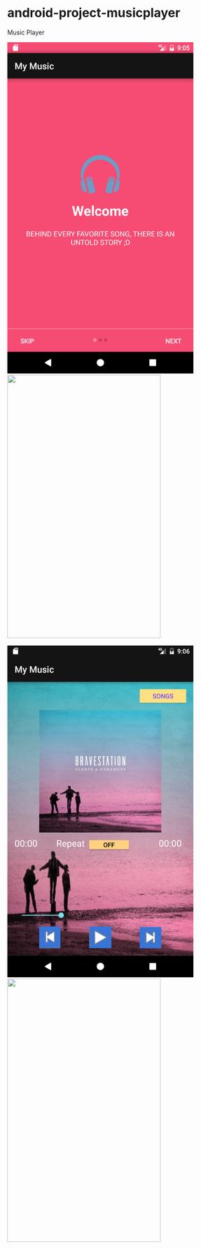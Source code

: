 # android-project-musicplayer
Music Player 


<img src="https://github.com/inderjeetofficial/androidproject-musicplayer/blob/master/Screenshot_1493264173.png" width="425"/> <img src="image2.png" width="350" height="600"/> 

<img src="https://github.com/inderjeetofficial/androidproject-musicplayer/blob/master/Screenshot_1493264191.png" width="425"/> <img src="image2.png" width="350" height="600"/> 
 



